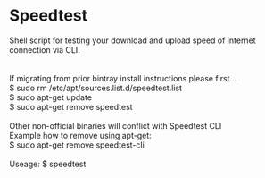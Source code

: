 # Speedtest
Shell script for testing your download and upload speed of internet connection via CLI.<br />
<br />
<br />
If migrating from prior bintray install instructions please first...<br />
$ sudo rm /etc/apt/sources.list.d/speedtest.list<br />
$ sudo apt-get update<br />
$ sudo apt-get remove speedtest<br />
<br />
Other non-official binaries will conflict with Speedtest CLI<br />
Example how to remove using apt-get:<br />
$ sudo apt-get remove speedtest-cli<br />
<br />
Useage: $ speedtest
